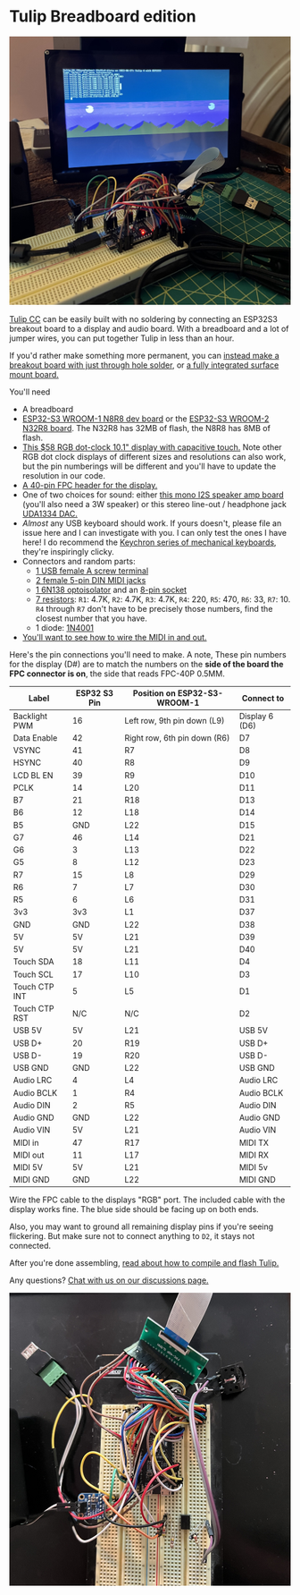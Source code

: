 # Tulip Breadboard edition

![Tulip Breadboard](https://raw.githubusercontent.com/bwhitman/tulipcc/main/docs/pics/breadboard_display.jpg)

[Tulip CC](../README.md) can be easily built with no soldering by connecting an ESP32S3 breakout board to a display and audio board. With a breadboard and a lot of jumper wires, you can put together Tulip in less than an hour.

If you'd rather make something more permanent, you can [instead make a breakout board with just through hole solder](tulip_breakout.md), or [a fully integrated surface mount board.](tulip_board.md)


You'll need

- A breadboard
- [ESP32-S3 WROOM-1 N8R8 dev board](https://www.adafruit.com/product/5336) or the [ESP32-S3 WROOM-2 N32R8 board](https://www.adafruit.com/product/5364). The N32R8 has 32MB of flash, the N8R8 has 8MB of flash.
- [This $58 RGB dot-clock 10.1" display with capacitive touch.](https://www.hotmcu.com/101-inch-1024x600-tft-lcd-display-with-capacitive-touch-panel-p-215.html) Note other RGB dot clock displays of different sizes and resolutions can also work, but the pin numberings will be different and you'll have to update the resolution in our code. 
- [A 40-pin FPC header for the display.](https://www.adafruit.com/product/4905)
- One of two choices for sound: either [this mono I2S speaker amp board](https://www.adafruit.com/product/3006) (you'll also need a 3W speaker) or this stereo line-out / headphone jack [UDA1334 DAC.](https://www.aliexpress.com/item/3256803337983466.html?gatewayAdapt=4itemAdapt) 
- _Almost_ any USB keyboard should work. If yours doesn't, please file an issue here and I can investigate with you. I can only test the ones I have here! I do recommend the [Keychron series of mechanical keyboards](https://www.keychron.com/products/keychron-k7-ultra-slim-wireless-mechanical-keyboard?variant=39396239048793), they're inspiringly clicky. 
- Connectors and random parts: 
   - [1 USB female A screw terminal](https://www.amazon.com/Poyiccot-Terminal-Connector-Converter-Breakout/dp/B08Y8NKGHL)
   - [2 female 5-pin DIN MIDI jacks](https://www.adafruit.com/product/1134)
   - [1 6N138 optoisolator](https://www.amazon.com/Optocoupler-Single-Channel-Darlington-Output/dp/B07DLTSXC1) and an [8-pin socket](https://www.adafruit.com/product/2202)
   - [7 resistors](https://www.amazon.com/BOJACK-Values-Resistor-Resistors-Assortment/dp/B08FD1XVL6): `R1`: 4.7K, `R2`: 4.7K, `R3`: 4.7K, `R4`: 220, `R5`: 470, `R6`: 33, `R7`: 10. `R4` through `R7` don't have to be precisely those numbers, find the closest number that you have. 
   - 1 diode: [1N4001](https://www.adafruit.com/product/755)
- [You'll want to see how to wire the MIDI in and out.](https://diyelectromusic.wordpress.com/2021/02/15/midi-in-for-3-3v-microcontrollers/) 

Here's the pin connections you'll need to make. A note, These pin numbers for the display (D#) are to match the numbers on the **side of the board the FPC connector is on**, the side that reads FPC-40P 0.5MM. 

| Label         | ESP32 S3 Pin | Position on ESP32-S3-WROOM-1 | Connect to     |
| ------------- | ------------ | ---------------------------- | -------------- |
| Backlight PWM | 16           | Left row, 9th pin down (L9)  | Display 6 (D6) |
| Data Enable   | 42           | Right row, 6th pin down (R6) | D7             |
| VSYNC         | 41           | R7                           | D8             |
| HSYNC         | 40           | R8                           | D9             |
| LCD BL EN     | 39           | R9                           | D10            |
| PCLK          | 14           | L20                          | D11            |
| B7            | 21           | R18                          | D13            |
| B6            | 12           | L18                          | D14            |
| B5            | GND          | L22                          | D15            | 
| G7            | 46           | L14                          | D21            |
| G6            | 3            | L13                          | D22            |
| G5            | 8            | L12                          | D23            |
| R7            | 15           | L8                           | D29            |
| R6            | 7            | L7                           | D30            |
| R5            | 6            | L6                           | D31            |
| 3v3           | 3v3          | L1                           | D37            |
| GND           | GND          | L22                          | D38            |
| 5V            | 5V           | L21                          | D39            |
| 5V            | 5V           | L21                          | D40            |
| Touch SDA     | 18           | L11                          | D4             |
| Touch SCL     | 17           | L10                          | D3             |
| Touch CTP INT | 5            | L5                           | D1             |
| Touch CTP RST | N/C          | N/C                          | D2             |
| USB 5V        | 5V           | L21                          | USB 5V         |
| USB D+        | 20           | R19                          | USB D+         |
| USB D-        | 19           | R20                          | USB D-         |       
| USB GND       | GND          | L22                          | USB GND        |
| Audio LRC     | 4            | L4                           | Audio LRC      |
| Audio BCLK    | 1            | R4                           | Audio BCLK     |
| Audio DIN     | 2            | R5                           | Audio DIN      |
| Audio GND     | GND          | L22                          | Audio GND      |
| Audio VIN     | 5V           | L21                          | Audio VIN      |
| MIDI in       | 47           | R17                          | MIDI TX        |
| MIDI out      | 11           | L17                          | MIDI RX        |
| MIDI 5V       | 5V           | L21                          | MIDI 5v        |
| MIDI GND      | GND          | L22                          | MIDI GND       |

Wire the FPC cable to the displays "RGB" port. The included cable with the display works fine. The blue side should be facing up on both ends. 

Also, you may want to ground all remaining display pins if you're seeing flickering. But make sure not to connect anything to `D2`, it stays not connected.

After you're done assembling, [read about how to compile and flash Tulip.](tulip_flashing.md)

Any questions? [Chat with us on our discussions page.](https://github.com/bwhitman/tulipcc/discussions)

![Tulip Breadboard](https://raw.githubusercontent.com/bwhitman/tulipcc/main/docs/pics/breadboard_close.jpg)



